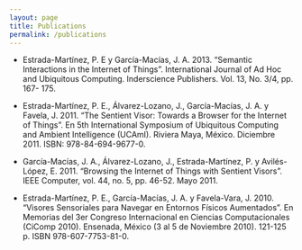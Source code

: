 ```yaml
---
layout: page
title: Publications
permalink: /publications
---
```


- Estrada-Martínez, P. E y García-Macías, J. A. 2013. “Semantic Interactions in the Internet of Things”. International Journal of Ad Hoc and Ubiquitous Computing. Inderscience Publishers. Vol. 13, No. 3/4, pp. 167- 175.

- Estrada-Martínez, P. E., Álvarez-Lozano, J., García-Macías, J. A. y Favela, J. 2011. “The Sentient Visor: Towards a Browser for the Internet of Things”. En 5th International Symposium of Ubiquitous Computing and Ambient Intelligence (UCAmI). Riviera Maya, México. Diciembre 2011. ISBN: 978-84-694-9677-0.

- García-Macías, J. A., Álvarez-Lozano, J., Estrada-Martínez, P. y Avilés-López, E. 2011. “Browsing the Internet of Things with Sentient Visors”. IEEE Computer, vol. 44, no. 5, pp. 46-52. Mayo 2011.

- Estrada-Martínez, P. E., García-Macías, J. A. y Favela-Vara, J. 2010. “Visores Sensoriales para Navegar en Entornos Físicos Aumentados”. En Memorias del 3er Congreso Internacional en Ciencias Computacionales (CiComp 2010). Ensenada, México (3 al 5 de Noviembre 2010). 121-125 p. ISBN 978-607-7753-81-0.